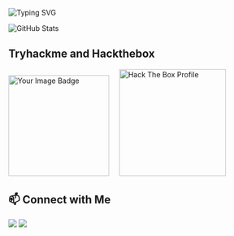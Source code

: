 ![Typing SVG](https://readme-typing-svg.herokuapp.com?font=Press+Start+2P&size=22&duration=2000&pause=1250&color=cyan&center=true&vCenter=true&width=550&lines=Hello+World!;I'm+Abhi.;Cybersecurity+Enthusiast.;CTF+Player+%7C+Pentester.)

<p>
  <img src="https://github-readme-stats.vercel.app/api?username=BL4CK-D3VIL&theme=tokyonight&hide_border=false&include_all_commits=false&count_private=false" alt="GitHub Stats" />
</p>

## Tryhackme and Hackthebox
<a href="https://tryhackme.com/p/BL4CKD3VIL">
<img src="https://tryhackme-badges.s3.amazonaws.com/BL4CKD3VIL.png?v=2" alt="Your Image Badge" width="198"/></a>
&nbsp;&nbsp;&nbsp;
<a href="https://app.hackthebox.com/profile/606919" target="_blank"/>
<img src="https://www.hackthebox.eu/badge/image/606919" alt="Hack The Box Profile" width="210"/></a>

## 📫 Connect with Me  
<p>
  <a href="https://discordapp.com/users/955130136741691503"><img src="https://img.shields.io/badge/Discord-7289DA?style=for-the-badge&logo=discord"></a>
  <a href="https://instagram.com/a_b_h_i_404"><img src="https://img.shields.io/badge/Instagram-E4405F?style=for-the-badge&logo=instagram&logoColor=white"></a>
</p>

